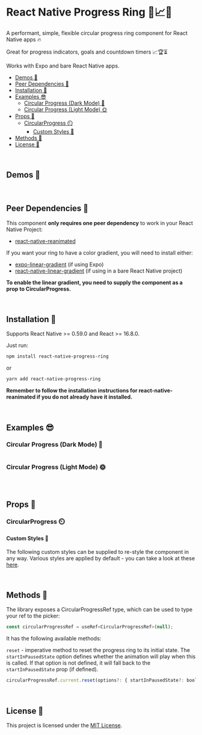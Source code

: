 # React Native Progress Ring 🛟📈✅

<!-- [![license](https://img.shields.io/github/license/mashape/apistatus.svg?style=for-the-badge)]()
![platforms](https://img.shields.io/badge/platforms-Android%20%7C%20iOS%20%7C%20Web-brightgreen.svg?style=for-the-badge&colorB=191A17)
[![Version](https://img.shields.io/npm/v/react-native-timer-picker.svg?style=for-the-badge)](https://www.npmjs.com/package/react-native-timer-picker)
[![npm](https://img.shields.io/npm/dt/react-native-timer-picker.svg?style=for-the-badge)](https://www.npmjs.com/package/react-native-timer-picker) -->

A performant, simple, flexible circular progress ring component for React Native apps 🔥

Great for progress indicators, goals and countdown timers 📈🏆⏳

Works with Expo and bare React Native apps.

- [Demos 📱](#demos-)
- [Peer Dependencies 👶](#peer-dependencies-)
- [Installation 🚀](#installation-)
- [Examples 😎](#examples-)
    - [Circular Progress (Dark Mode) 🌚](#circular-progress-dark-mode-)
    - [Circular Progress (Light Mode) 🌞](#circular-progress-light-mode-)
- [Props 💅](#props-)
    - [CircularProgress ⏲️](#circularprogress-️)
        - [Custom Styles 👗](#custom-styles-)
- [Methods 🔄](#methods-)
- [License 📝](#license-)

<br>

## Demos 📱

<br>

## Peer Dependencies 👶

This component **only requires one peer dependency** to work in your React Native Project:

-   [react-native-reanimated](https://docs.swmansion.com/react-native-reanimated/docs/fundamentals/installation/)

If you want your ring to have a color gradient, you will need to install either:

-   [expo-linear-gradient](https://www.npmjs.com/package/expo-linear-gradient) (if using Expo)
-   [react-native-linear-gradient](https://www.npmjs.com/package/react-native-linear-gradient) (if using in a bare React Native project)

**To enable the linear gradient, you need to supply the component as a prop to CircularProgress.**

<br>

## Installation 🚀

Supports React Native >= 0.59.0 and React >= 16.8.0.

Just run:

```bash
npm install react-native-progress-ring
```

or

```bash
yarn add react-native-progress-ring
```

**Remember to follow the installation instructions for react-native-reanimated if you do not already have it installed.**

<br>

## Examples 😎

### Circular Progress (Dark Mode) 🌚

```jsx

```

<!-- <img src="demos/example1.gif" width="250" height="550"/> -->

### Circular Progress (Light Mode) 🌞

```jsx

```

<!-- <img src="demos/example2.gif" width="250" height="550"/> -->

<br>

## Props 💅

### CircularProgress ⏲️

#### Custom Styles 👗

The following custom styles can be supplied to re-style the component in any way. Various styles are applied by default - you can take a look at these [here](src/components/CircularProgress/CircularProgress.styles.ts).

<br>

## Methods 🔄

The library exposes a CircularProgressRef type, which can be used to type your ref to the picker:

```javascript
const circularProgressRef = useRef<CircularProgressRef>(null);
```

It has the following available methods:

`reset` - imperative method to reset the progress ring to its initial state. The `startInPausedState` option defines whether the animation will play when this is called. If that option is not defined, it will fall back to the `startInPausedState` prop (if defined).

```javascript
circularProgressRef.current.reset(options?: { startInPausedState?: boolean });
```

<br>

## License 📝

This project is licensed under the [MIT License](LICENSE).
